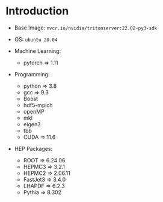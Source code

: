 # Introduction

* Base Image: `nvcr.io/nvidia/tritonserver:22.02-py3-sdk`
* OS: `ubuntu 20.04`

* Machine Learning:
    * pytorch &#x21d2; 1.11

* Programming:
    * python &#x21d2; 3.8
    * gcc &#x21d2; 9.3
    * Boost
    * hdf5-mpich
    * openMP
    * mkl
    * eigen3
    * tbb
    * CUDA &#x21d2; 11.6
    

* HEP Packages:
    * ROOT &#x21d2; 6.24.06
    * HEPMC3 &#x21d2; 3.2.1
    * HEPMC2 &#x21d2; 2.06.11
    * FastJet3 &#x21d2; 3.4.0
    * LHAPDF &#x21d2; 6.2.3
    * Pythia &#x21d2; 8.302
